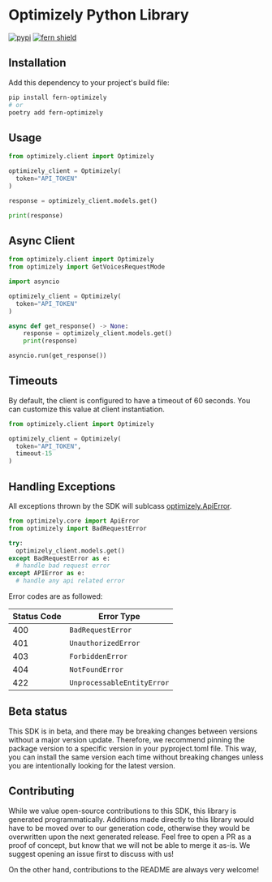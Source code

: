 
# Optimizely Python Library

[![pypi](https://img.shields.io/pypi/v/fern-optimizely.svg)](https://pypi.python.org/pypi/fern-optimizely)
[![fern shield](https://img.shields.io/badge/%F0%9F%8C%BF-SDK%20generated%20by%20Fern-brightgreen)](https://github.com/fern-api/fern)

## Installation

Add this dependency to your project's build file:

```bash
pip install fern-optimizely
# or
poetry add fern-optimizely
```

## Usage

```python
from optimizely.client import Optimizely

optimizely_client = Optimizely(
  token="API_TOKEN"
)

response = optimizely_client.models.get()

print(response)
```

## Async Client

```python
from optimizely.client import Optimizely
from optimizely import GetVoicesRequestMode

import asyncio

optimizely_client = Optimizely(
  token="API_TOKEN"
)

async def get_response() -> None:
    response = optimizely_client.models.get()
    print(response)

asyncio.run(get_response())
```

## Timeouts
By default, the client is configured to have a timeout of 60 seconds. You can customize this value at client instantiation. 

```python
from optimizely.client import Optimizely

optimizely_client = Optimizely(
  token="API_TOKEN",
  timeout-15
)
```

## Handling Exceptions
All exceptions thrown by the SDK will sublcass [optimizely.ApiError](./src/optimizely/core/api_error.py). 

```python
from optimizely.core import ApiError
from optimizely import BadRequestError

try:
  optimizely_client.models.get()
except BadRequestError as e: 
  # handle bad request error
except APIError as e:  
  # handle any api related error
```

Error codes are as followed:

| Status Code | Error Type                 |
| ----------- | -------------------------- |
| 400         | `BadRequestError`          |
| 401         | `UnauthorizedError`        |
| 403         | `ForbiddenError`           |
| 404         | `NotFoundError`            |
| 422         | `UnprocessableEntityError` |

## Beta status

This SDK is in beta, and there may be breaking changes between versions without a major version update. Therefore, we recommend pinning the package version to a specific version in your pyproject.toml file. This way, you can install the same version each time without breaking changes unless you are intentionally looking for the latest version.

## Contributing

While we value open-source contributions to this SDK, this library is generated programmatically. Additions made directly to this library would have to be moved over to our generation code, otherwise they would be overwritten upon the next generated release. Feel free to open a PR as a proof of concept, but know that we will not be able to merge it as-is. We suggest opening an issue first to discuss with us!

On the other hand, contributions to the README are always very welcome!
